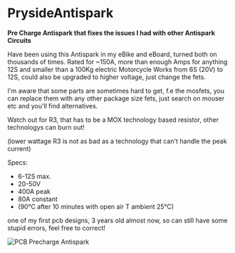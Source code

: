 # PrysideAntispark
**Pre Charge Antispark that fixes the issues I had with other Antispark Circuits**

Have been using this Antispark in my eBike and eBoard, turned both on thousands of times.
Rated for ~150A, more than enough Amps for anything 12S and smaller than a 100Kg electric Motorcycle
Works from 6S (20V) to 12S, could also be upgraded to higher voltage, just change the fets.

I'm aware that some parts are  sometimes hard to get, f.e the mosfets, you can replace them with any other package size fets, just search on mouser etc and you'll find alternatives.

Watch out for R3, that has to be a MOX technology based resistor, other technologys can burn out!

(lower wattage R3 is not as bad as a technology that can't handle the peak current)


Specs:
- 6-12S max.
- 20-50V
- 400A peak
- 80A constant
- (90°C after 10 minutes with open air T ambient 25°C)

one of my first pcb designs, 3 years old almost now, so can still have some stupid errors, feel free to correct!

![PCB Precharge Antispark](https://user-images.githubusercontent.com/31861192/139588475-1e6d9256-f79e-463c-a2e2-8fbc7ad4bb1f.png)
